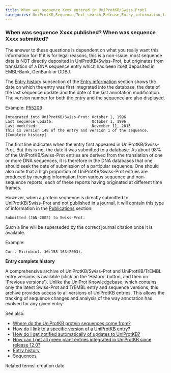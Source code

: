 ```yaml
---
title: When was sequence Xxxx entered in UniProtKB/Swiss-Prot?
categories: UniProtKB,Sequence,Text_search,Release,Entry_information,faq
---
```


### When was sequence Xxxx published? When was sequence Xxxx submitted?

The answer to these questions is dependent on what you really want this information for! If it is for legal reasons, this is a non-issue: most sequence data is NOT directly deposited in UniProtKB/Swiss-Prot, but originates from translation of a DNA sequence entry which has been itself deposited in EMBL-Bank, GenBank or DDBJ.

The [Entry history](http://www.uniprot.org/help/entry%5Fhistory) subsection of the [Entry information](http://www.uniprot.org/help/entry%5Finformation%5Fsection) section shows the date on which the entry was first integrated into the database, the date of the last sequence update and the date of the last annotation modification. The version number for both the entry and the sequence are also displayed.

Example: [P55209](https://www.uniprot.org/uniprotkb/P55209#entry%5Finformation)

    Integrated into UniProtKB/Swiss-Prot: October 1, 1996
    Last sequence update:                 October 1, 1996
    Last modified:                        November 11, 2015
    This is version 148 of the entry and version 1 of the sequence. [Complete history]

The first line indicates when the entry first appeared in UniProtKB/Swiss-Prot. But this is not the date it was submitted to a database. As about 98% of the UniProtKB/Swiss-Prot entries are derived from the translation of one or more DNA sequences, it is therefore in the DNA databases that one should seek the date of submission of a particular sequence. One should also note that a high proportion of UniProtKB/Swiss-Prot entries are produced by merging information from various sequence and non-sequence reports, each of these reports having originated at different time frames.

However, when a protein sequence is directly submitted to UniProtKB/Swiss-Prot and not published in a journal, it will contain this type of information in the [Publications](http://www.uniprot.org/help/publications%5Fsection) section:

    Submitted (JAN-2002) to Swiss-Prot.

Such a line will be superseded by the correct journal citation once it is available.

Example:

    Curr. Microbiol. 36:158-163(2003).

**Entry complete history**

A comprehensive archive of UniProtKB/Swiss-Prot and UniProtKB/TrEMBL entry versions is available (click on the 'History' button, and then on 'Previous versions'). Unlike the UniProt Knowledgebase, which contains only the latest Swiss-Prot and TrEMBL entry and sequence versions, this archive provides access to all versions of UniProtKB entries. This allows the tracking of sequence changes and analysis of the way annotation has evolved for any given entry.

See also:

-   [Where do the UniProtKB protein sequences come from?](http://www.uniprot.org/help/sequence%5Forigin)
-   [How do I link to a specific version of a UniProtKB entry?](http://www.uniprot.org/help/link%5Fold%5Fversions)
-   [How do I get notified automatically of updates to UniProtKB?](http://www.uniprot.org/help/update%5Fnotification)
-   [How can I get all green plant entries integrated in UniProtKB since release 12.0?](http://www.uniprot.org/help/entries%5Fsince%5Frel%5Fx)
-   [Entry history](https://www.uniprot.org/help/entry%5Fhistory)
-   [Sequences](https://www.uniprot.org/help/sequences)

Related terms: creation date
